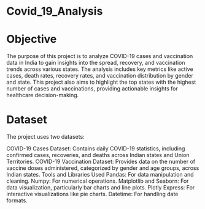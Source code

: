 # Covid_19_Analysis

# Objective
The purpose of this project is to analyze COVID-19 cases and vaccination data in India to gain insights into the spread, recovery, and vaccination trends across various states. The analysis includes key metrics like active cases, death rates, recovery rates, and vaccination distribution by gender and state. This project also aims to highlight the top states with the highest number of cases and vaccinations, providing actionable insights for healthcare decision-making.

# Dataset
The project uses two datasets:

COVID-19 Cases Dataset: Contains daily COVID-19 statistics, including confirmed cases, recoveries, and deaths across Indian states and Union Territories.
COVID-19 Vaccination Dataset: Provides data on the number of vaccine doses administered, categorized by gender and age groups, across Indian states.
Tools and Libraries Used
Pandas: For data manipulation and cleaning.
Numpy: For numerical operations.
Matplotlib and Seaborn: For data visualization, particularly bar charts and line plots.
Plotly Express: For interactive visualizations like pie charts.
Datetime: For handling date formats.
